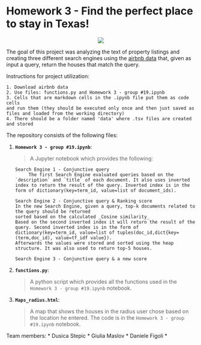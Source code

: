 # Homework 3 - Find the perfect place to stay in Texas!

<p align="center">
<img src="https://encrypted-tbn0.gstatic.com/images?q=tbn:ANd9GcQaaU_U07OhDmVBWK8ezLMYxzp1SbzuL1rCVvACQYPKub6mvTGc">
</p>


The goal of this project was analyzing the text of property listings and creating three different search engines using the [airbnb data](https://www.kaggle.com/PromptCloudHQ/airbnb-property-data-from-texas) that, given as input a query, return the houses that match the query. 



Instructions for project utilization:

	1. Download airbnb data
 	2. Use files: functions.py and Homework 3 - group #19.ipynb
 	3. Cells that are markdown cells in the .ipynb file put them as code cells 
	and run them (they should be executed only once and then just saved as files and loaded from the working directory)
 	4. There should be a folder named 'data' where .tsv files are created and stored
 
 
The repository consists of the following files:
1. __`Homework 3 - group #19.ipynb`__: 
     > A Jupyter notebook which provides the following: 
	
       Search Engine 1 - Conjunctive query
    	    The first Search Engine evaluated queries based on the `description` and `title` of each document. It also uses inverted index to return the result of the query. Inverted index is in the form of dictionary(key=term_id, value=list of document_ids). 
 
       Search Engine 2 - Conjunctive query & Ranking score
	   In the new Search Engine, given a query, top-k documents related to the query should be returned 
	   sorted based on the calculated _Cosine similarity_  
	   Based on the second inverted index it will return the result of the query. Second inverted index is in the form of		            dictionary(key=term_id, value=list of tuples(doc_id,dict{key=(term,doc_id), value=tf_idf value}). 
	   Afterwards the values were stored and sorted using the heap structure. It was also used to return top-5 houses.
	   
       Search Engine 3 - Conjunctive query & a new score
			
2. __`functions.py`__:
      > A python script which provides all the functions used in the `Homework 3 - group #19.ipynb` notebook. 

3. __`Maps_radius.html`__:
      > A map that shows the houses in the radius user chose based on the location he entered. The code is in the `Homework 3 - group #19.ipynb` notebook. 

Team members: * Dusica Stepic * Giulia Maslov * Daniele Figoli *
  


 
 
 
